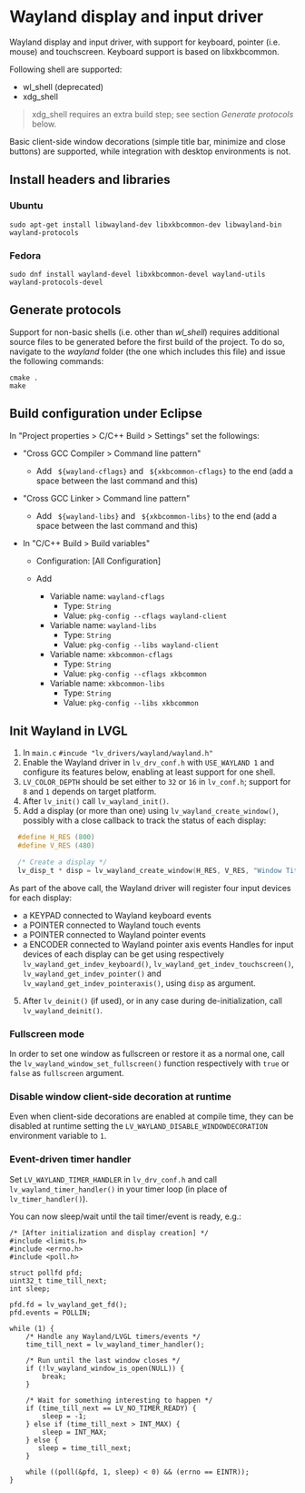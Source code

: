 # Wayland display and input driver

Wayland display and input driver, with support for keyboard, pointer (i.e. mouse) and touchscreen.
Keyboard support is based on libxkbcommon.

Following shell are supported:

* wl_shell (deprecated)
* xdg_shell

> xdg_shell requires an extra build step; see section _Generate protocols_ below.


Basic client-side window decorations (simple title bar, minimize and close buttons)
are supported, while integration with desktop environments is not.


## Install headers and libraries

### Ubuntu

```
sudo apt-get install libwayland-dev libxkbcommon-dev libwayland-bin wayland-protocols
```

### Fedora

```
sudo dnf install wayland-devel libxkbcommon-devel wayland-utils wayland-protocols-devel
```


## Generate protocols

Support for non-basic shells (i.e. other than _wl_shell_) requires additional
source files to be generated before the first build of the project. To do so,
navigate to the _wayland_ folder (the one which includes this file) and issue
the following commands:

```
cmake .
make
```


## Build configuration under Eclipse

In "Project properties > C/C++ Build > Settings" set the followings:

- "Cross GCC Compiler > Command line pattern"
  - Add ` ${wayland-cflags}` and ` ${xkbcommon-cflags}` to the end (add a space between the last command and this)


- "Cross GCC Linker > Command line pattern"
  - Add ` ${wayland-libs}` and ` ${xkbcommon-libs}`  to the end (add a space between the last command and this)


- In "C/C++ Build > Build variables"
  - Configuration: [All Configuration]

  - Add
    - Variable name: `wayland-cflags`
      - Type: `String`
      - Value: `pkg-config --cflags wayland-client`
    - Variable name: `wayland-libs`
      - Type: `String`
      - Value: `pkg-config --libs wayland-client`
    - Variable name: `xkbcommon-cflags`
      - Type: `String`
      - Value: `pkg-config --cflags xkbcommon`
    - Variable name: `xkbcommon-libs`
      - Type: `String`
      - Value: `pkg-config --libs xkbcommon`


## Init Wayland in LVGL

1. In `main.c` `#incude "lv_drivers/wayland/wayland.h"`
2. Enable the Wayland driver in `lv_drv_conf.h` with `USE_WAYLAND 1` and
   configure its features below, enabling at least support for one shell.
3. `LV_COLOR_DEPTH` should be set either to `32` or `16` in `lv_conf.h`;
   support for `8` and `1` depends on target platform.
4. After `lv_init()` call `lv_wayland_init()`.
5. Add a display (or more than one) using `lv_wayland_create_window()`,
   possibly with a close callback to track the status of each display:
```c
  #define H_RES (800)
  #define V_RES (480)

  /* Create a display */
  lv_disp_t * disp = lv_wayland_create_window(H_RES, V_RES, "Window Title", close_cb);
```
  As part of the above call, the Wayland driver will register four input devices
  for each display:
  - a KEYPAD connected to Wayland keyboard events
  - a POINTER connected to Wayland touch events
  - a POINTER connected to Wayland pointer events
  - a ENCODER connected to Wayland pointer axis events
  Handles for input devices of each display can be get using respectively
  `lv_wayland_get_indev_keyboard()`, `lv_wayland_get_indev_touchscreen()`,
  `lv_wayland_get_indev_pointer()` and `lv_wayland_get_indev_pointeraxis()`, using
  `disp` as argument.
5. After `lv_deinit()` (if used), or in any case during de-initialization, call
  `lv_wayland_deinit()`.

### Fullscreen mode

In order to set one window as fullscreen or restore it as a normal one,
call the `lv_wayland_window_set_fullscreen()` function respectively with `true`
or `false` as `fullscreen` argument.

### Disable window client-side decoration at runtime

Even when client-side decorations are enabled at compile time, they can be
disabled at runtime setting the `LV_WAYLAND_DISABLE_WINDOWDECORATION`
environment variable to `1`.

### Event-driven timer handler

Set `LV_WAYLAND_TIMER_HANDLER` in `lv_drv_conf.h` and call `lv_wayland_timer_handler()`
in your timer loop (in place of `lv_timer_handler()`).

You can now sleep/wait until the tail timer/event is ready, e.g.:
```
/* [After initialization and display creation] */
#include <limits.h>
#include <errno.h>
#include <poll.h>

struct pollfd pfd;
uint32_t time_till_next;
int sleep;

pfd.fd = lv_wayland_get_fd();
pfd.events = POLLIN;

while (1) {
    /* Handle any Wayland/LVGL timers/events */
    time_till_next = lv_wayland_timer_handler();

    /* Run until the last window closes */
    if (!lv_wayland_window_is_open(NULL)) {
        break;
    }

    /* Wait for something interesting to happen */
    if (time_till_next == LV_NO_TIMER_READY) {
        sleep = -1;
    } else if (time_till_next > INT_MAX) {
        sleep = INT_MAX;
    } else {
       sleep = time_till_next;
    }

    while ((poll(&pfd, 1, sleep) < 0) && (errno == EINTR));
}
```
